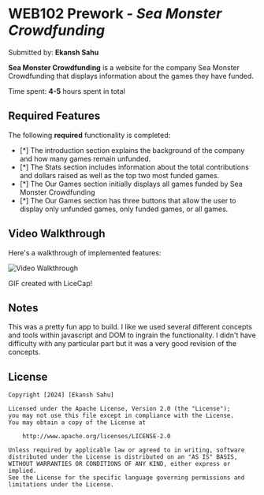 # WEB102 Prework - *Sea Monster Crowdfunding*

Submitted by: **Ekansh Sahu**

**Sea Monster Crowdfunding** is a website for the company Sea Monster Crowdfunding that displays information about the games they have funded.

Time spent: **4-5** hours spent in total

## Required Features

The following **required** functionality is completed:

* [*] The introduction section explains the background of the company and how many games remain unfunded.
* [*] The Stats section includes information about the total contributions and dollars raised as well as the top two most funded games.
* [*] The Our Games section initially displays all games funded by Sea Monster Crowdfunding
* [*] The Our Games section has three buttons that allow the user to display only unfunded games, only funded games, or all games.


## Video Walkthrough

Here's a walkthrough of implemented features:

<img src='https://imgur.com/4PHDlGE' title='Video Walkthrough' width='' alt='Video Walkthrough' />

<!-- Replace this with whatever GIF tool you used! -->
GIF created with LiceCap!  

## Notes

This was a pretty fun app to build. I like we used several different concepts and tools within javascript and DOM to ingrain the functionality. I didn't have difficulty with any particular part but it was a very good revision of the concepts.

## License

    Copyright [2024] [Ekansh Sahu]

    Licensed under the Apache License, Version 2.0 (the "License");
    you may not use this file except in compliance with the License.
    You may obtain a copy of the License at

        http://www.apache.org/licenses/LICENSE-2.0

    Unless required by applicable law or agreed to in writing, software
    distributed under the License is distributed on an "AS IS" BASIS,
    WITHOUT WARRANTIES OR CONDITIONS OF ANY KIND, either express or implied.
    See the License for the specific language governing permissions and
    limitations under the License.
